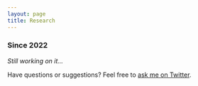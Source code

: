 ```yaml
---
layout: page
title: Research
---
```


### Since 2022

*Still working on it...*

Have questions or suggestions? Feel free to [ask me on Twitter](https://twitter.com/Shrististha7).
